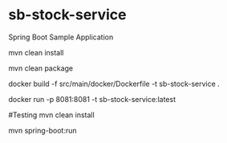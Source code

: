 # sb-stock-service
Spring Boot Sample Application

mvn clean install

mvn clean package


docker build -f src/main/docker/Dockerfile -t sb-stock-service .


docker run -p 8081:8081 -t  sb-stock-service:latest

#Testing
mvn clean install

mvn spring-boot:run
